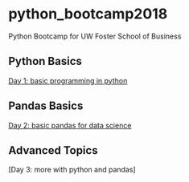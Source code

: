 # python_bootcamp2018
Python Bootcamp for UW Foster School of Business

## Python Basics
[Day 1: basic programming in python](https://github.com/summerela/python_bootcamp2018/blob/master/python_basics/README.md)

## Pandas Basics
[Day 2: basic pandas for data science](https://github.com/summerela/python_bootcamp2018/tree/master/pandas_basics)

## Advanced Topics
[Day 3: more with python and pandas]
